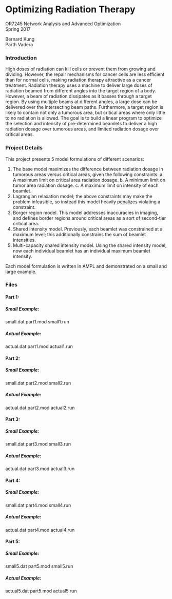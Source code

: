 # Optimizing Radiation Therapy
OR7245 Network Analysis and Advanced Optimization  
Spring 2017  

Bernard Kung  
Parth Vadera  


### Introduction
High doses of radiation can kill cells or prevent them from growing and dividing. However, the repair mechanisms for cancer cells are less efficient than for normal cells, making radiation therapy attractive as a cancer treatment. Radiation therapy uses a machine to deliver large doses of radiation beamed from different angles into the target region of a body. However, a beam of radiation dissipates as it basses through a target region. By using multiple beams at different angles, a large dose can be delivered over the intersecting beam paths. Furthermore, a target region is likely to contain not only a tumorous area, but critical areas where only little to no radiation is allowed. The goal is to build a linear program to optimize the selection and intensity of pre-determined beamlets to deliver a high radiation dosage over tumorous areas, and limited radiation dosage over critical areas.

### Project Details
This project presents 5 model formulations of different scenarios:
1. The base model maximizes the difference between radiation dosage in tumorous areas versus critical areas, given the following constraints:
  a. A maximum limit on critical area radiation dosage.
  b. A minimum limit on tumor area radiation dosage.
  c. A maximum limit on intensity of each beamlet. 
2. Lagrangian relaxation model; the above constraints may make the problem infeasible, so instead this model heavily penalizes violating a constraint.
3. Borger region model. This model addresses inaccuracies in imaging, and defines border regions around critical areas as a sort of second-tier critical area. 
4. Shared intensity model. Previously, each beamlet was constrained at a maximum level; this additionally constrains the sum of beamlet intensities.
5. Multi-capacity shared intensity model. Using the shared intensity model, now each individual beamlet has an individual maximum beamlet intensity.

Each model formulation is written in AMPL and demonstrated on a small and large example.

### Files
#### Part 1:
##### Small Example:
small.dat
part1.mod
small1.run

##### Actual Example:
actual.dat
part1.mod
actual1.run

#### Part 2:
##### Small Example:
small.dat
part2.mod
small2.run

##### Actual Example:
actual.dat
part2.mod
actual2.run

#### Part 3:
##### Small Example:
small.dat
part3.mod
small3.run

##### Actual Example:
actual.dat
part3.mod
actual3.run

#### Part 4:
##### Small Example:
small.dat
part4.mod
small4.run

##### Actual Example:
actual.dat
part4.mod
actual4.run

#### Part 5:
##### Small Example:
small5.dat
part5.mod
small5.run

##### Actual Example:
actual5.dat
part5.mod
actual5.run
